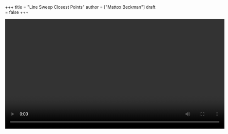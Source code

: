+++
title = "Line Sweep Closest Points"
author = ["Mattox Beckman"]
draft = false
+++

<video id="my-video" controls preload="auto" width="720" data-setup="playbackRates: [0.5,1,1.5,2]">

<source type="video/mp4" src="/videos/LineSweepClosestPoints.mp4"}></source>

</video>
